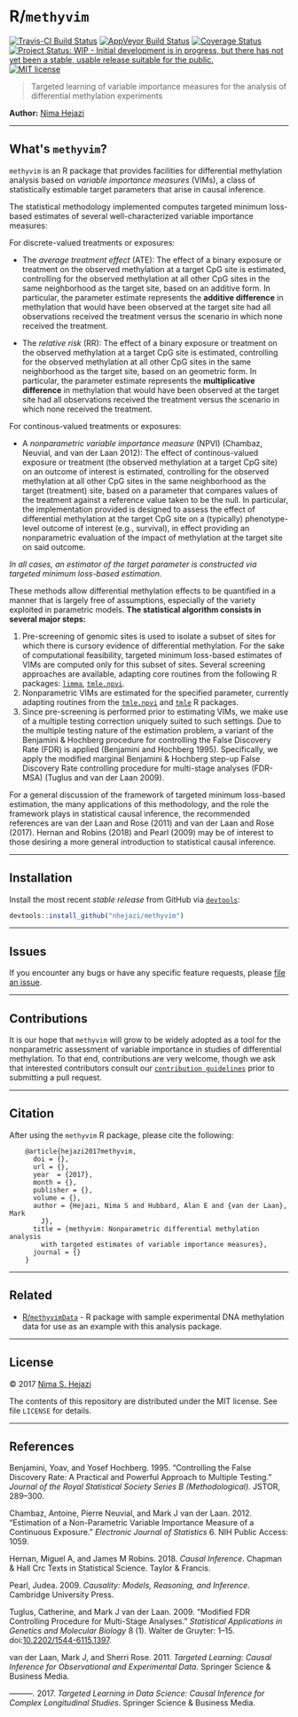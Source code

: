 
<!-- README.md is generated from README.Rmd. Please edit that file -->
R/`methyvim`
============

[![Travis-CI Build Status](https://travis-ci.org/nhejazi/methyvim.svg?branch=master)](https://travis-ci.org/nhejazi/methyvim) [![AppVeyor Build Status](https://ci.appveyor.com/api/projects/status/github/nhejazi/methyvim?branch=master&svg=true)](https://ci.appveyor.com/project/nhejazi/methyvim) [![Coverage Status](https://img.shields.io/codecov/c/github/nhejazi/methyvim/master.svg)](https://codecov.io/github/nhejazi/methyvim?branch=master) [![Project Status: WIP - Initial development is in progress, but there has not yet been a stable, usable release suitable for the public.](http://www.repostatus.org/badges/latest/wip.svg)](http://www.repostatus.org/#wip) [![MIT license](http://img.shields.io/badge/license-MIT-brightgreen.svg)](http://opensource.org/licenses/MIT)

> Targeted learning of variable importance measures for the analysis of differential methylation experiments

**Author:** [Nima Hejazi](http://nimahejazi.org)

------------------------------------------------------------------------

What's `methyvim`?
------------------

`methyvim` is an R package that provides facilities for differential methylation analysis based on *variable importance measures* (VIMs), a class of statistically estimable target parameters that arise in causal inference.

The statistical methodology implemented computes targeted minimum loss-based estimates of several well-characterized variable importance measures:

For discrete-valued treatments or exposures:

-   The *average treatment effect* (ATE): The effect of a binary exposure or treatment on the observed methylation at a target CpG site is estimated, controlling for the observed methylation at all other CpG sites in the same neighborhood as the target site, based on an additive form. In particular, the parameter estimate represents the **additive difference** in methylation that would have been observed at the target site had all observations received the treatment versus the scenario in which none received the treatment.

-   The *relative risk* (RR): The effect of a binary exposure or treatment on the observed methylation at a target CpG site is estimated, controlling for the observed methylation at all other CpG sites in the same neighborhood as the target site, based on an geometric form. In particular, the parameter estimate represents the **multiplicative difference** in methylation that would have been observed at the target site had all observations received the treatment versus the scenario in which none received the treatment.

For continous-valued treatments or exposures:

-   A *nonparametric variable importance measure* (NPVI) (Chambaz, Neuvial, and van der Laan 2012): The effect of continous-valued exposure or treatment (the observed methylation at a target CpG site) on an outcome of interest is estimated, controlling for the observed methylation at all other CpG sites in the same neighborhood as the target (treatment) site, based on a parameter that compares values of the treatment against a reference value taken to be the null. In particular, the implementation provided is designed to assess the effect of differential methylation at the target CpG site on a (typically) phenotype-level outcome of interest (e.g., survival), in effect providing an nonparametric evaluation of the impact of methylation at the target site on said outcome.

*In all cases, an estimator of the target parameter is constructed via targeted minimum loss-based estimation.*

These methods allow differential methylation effects to be quantified in a manner that is largely free of assumptions, especially of the variety exploited in parametric models. **The statistical algorithm consists in several major steps:**

1.  Pre-screening of genomic sites is used to isolate a subset of sites for which there is cursory evidence of differential methylation. For the sake of computational feasibility, targeted minimum loss-based estimates of VIMs are computed only for this subset of sites. Several screening approaches are available, adapting core routines from the following R packages: [`limma`](http://bioconductor.org/packages/release/bioc/html/limma.html), [`tmle.npvi`](https://CRAN.R-project.org/package=tmle.npvi).
2.  Nonparametric VIMs are estimated for the specified parameter, currently adapting routines from the [`tmle.npvi`](https://CRAN.R-project.org/package=tmle.npvi) and [`tmle`](https://CRAN.R-project.org/package=tmle) R packages.
3.  Since pre-screening is performed prior to estimating VIMs, we make use of a multiple testing correction uniquely suited to such settings. Due to the multiple testing nature of the estimation problem, a variant of the Benjamini & Hochberg procedure for controlling the False Discovery Rate (FDR) is applied (Benjamini and Hochberg 1995). Specifically, we apply the modified marginal Benjamini & Hochberg step-up False Discovery Rate controlling procedure for multi-stage analyses (FDR-MSA) (Tuglus and van der Laan 2009).

For a general discussion of the framework of targeted minimum loss-based estimation, the many applications of this methodology, and the role the framework plays in statistical causal inference, the recommended references are van der Laan and Rose (2011) and van der Laan and Rose (2017). Hernan and Robins (2018) and Pearl (2009) may be of interest to those desiring a more general introduction to statistical causal inference.

<!--
Note about shrinkage of influence curves, adapting @smyth2004linear.
Specifically, this is meant to reference my working paper with Alan.

More exposition here....
-->

------------------------------------------------------------------------

Installation
------------

<!--
For standard use, install from [Bioconductor](https://bioconductor.org):

```r
source("https://bioconductor.org/biocLite.R")
biocLite("methyvim")
```
-->
Install the most recent *stable release* from GitHub via [`devtools`](https://www.rstudio.com/products/rpackages/devtools/):

``` r
devtools::install_github("nhejazi/methyvim")
```

<!--
To contribute, install the _development version_ from GitHub via
[`devtools`](https://www.rstudio.com/products/rpackages/devtools/):


```r
devtools::install_github("nhejazi/methyvim", ref = "develop")
```
-->

------------------------------------------------------------------------

<!--
## Example

This is a basic example which shows you how to solve a common problem:


```r
## basic example code
```
-->
Issues
------

If you encounter any bugs or have any specific feature requests, please [file an issue](https://github.com/nhejazi/methyvim/issues).

------------------------------------------------------------------------

Contributions
-------------

It is our hope that `methyvim` will grow to be widely adopted as a tool for the nonparametric assessment of variable importance in studies of differential methylation. To that end, contributions are very welcome, though we ask that interested contributors consult our [`contribution guidelines`](https://github.com/nhejazi/methyvim/blob/master/CONTRIBUTING.md) prior to submitting a pull request.

------------------------------------------------------------------------

Citation
--------

After using the `methyvim` R package, please cite the following:

        @article{hejazi2017methyvim,
          doi = {},
          url = {},
          year  = {2017},
          month = {},
          publisher = {},
          volume = {},
          author = {Hejazi, Nima S and Hubbard, Alan E and {van der Laan}, Mark
            J},
          title = {methyvim: Nonparametric differential methylation analysis
            with targeted estimates of variable importance measures},
          journal = {}
        }

------------------------------------------------------------------------

Related
-------

-   [R/`methyvimData`](https://github.com/nhejazi/methyvimData) - R package with sample experimental DNA methylation data for use as an example with this analysis package.

------------------------------------------------------------------------

License
-------

© 2017 [Nima S. Hejazi](http://nimahejazi.org)

The contents of this repository are distributed under the MIT license. See file `LICENSE` for details.

------------------------------------------------------------------------

References
----------

Benjamini, Yoav, and Yosef Hochberg. 1995. “Controlling the False Discovery Rate: A Practical and Powerful Approach to Multiple Testing.” *Journal of the Royal Statistical Society Series B (Methodological)*. JSTOR, 289–300.

Chambaz, Antoine, Pierre Neuvial, and Mark J van der Laan. 2012. “Estimation of a Non-Parametric Variable Importance Measure of a Continuous Exposure.” *Electronic Journal of Statistics* 6. NIH Public Access: 1059.

Hernan, Miguel A, and James M Robins. 2018. *Causal Inference*. Chapman & Hall Crc Texts in Statistical Science. Taylor & Francis.

Pearl, Judea. 2009. *Causality: Models, Reasoning, and Inference*. Cambridge University Press.

Tuglus, Catherine, and Mark J van der Laan. 2009. “Modified FDR Controlling Procedure for Multi-Stage Analyses.” *Statistical Applications in Genetics and Molecular Biology* 8 (1). Walter de Gruyter: 1–15. doi:[10.2202/1544-6115.1397](https://doi.org/10.2202/1544-6115.1397).

van der Laan, Mark J, and Sherri Rose. 2011. *Targeted Learning: Causal Inference for Observational and Experimental Data*. Springer Science & Business Media.

———. 2017. *Targeted Learning in Data Science: Causal Inference for Complex Longitudinal Studies*. Springer Science & Business Media.
